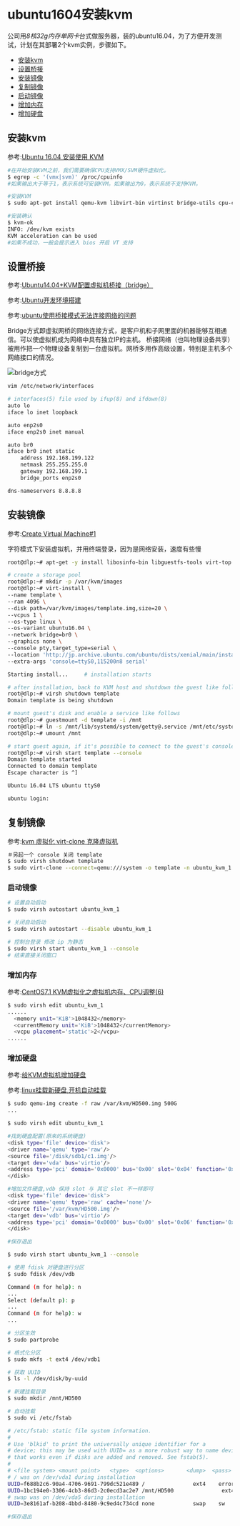 # ubuntu1604安装kvm

公司用*8核32g内存单网卡*台式做服务器，装的ubuntu16.04，为了方便开发测试，计划在其部署2个kvm实例，步骤如下。

- [安装kvm](#install_kvm)
- [设置桥接](#bridge_set)
- [安装镜像](#install_img)
- [复制镜像](#clone_img)
- [启动镜像](#start_img)
- [增加内存](#alert_memory)
- [增加硬盘](#alert_disk)

## 安装kvm<a name="install_kvm"></a>

参考:[Ubuntu 16.04 安装使用 KVM](http://blog.topspeedsnail.com/archives/8573)

~~~bash
#在开始安装KVM之前，我们需要确保CPU支持VMX/SVM硬件虚拟化。
$ egrep -c '(vmx|svm)' /proc/cpuinfo
#如果输出大于等于1，表示系统可安装KVM。如果输出为0，表示系统不支持KVM。

#安装KVM
$ sudo apt-get install qemu-kvm libvirt-bin virtinst bridge-utils cpu-checker

#安装确认
$ kvm-ok
INFO: /dev/kvm exists
KVM acceleration can be used
#如果不成功，一般会提示进入 bios 开启 VT 支持
~~~


## 设置桥接<a name="bridge_set"></a>

参考:[Ubuntu14.04+KVM配置虚拟机桥接（bridge）](https://blog.csdn.net/fieldoffier/article/details/48497833)

参考:[Ubuntu开发环境搭建](https://www.leolan.top/index.php/posts/193.html)

参考:[ubuntu使用桥接模式无法连接网络的问题](https://blog.csdn.net/zhongyoubing/article/details/71081464)

Bridge方式即虚拟网桥的网络连接方式，是客户机和子网里面的机器能够互相通信。可以使虚拟机成为网络中具有独立IP的主机。
桥接网络（也叫物理设备共享）被用作把一个物理设备复制到一台虚拟机。网桥多用作高级设置，特别是主机多个网络接口的情况。

![bridge方式](resource/ubuntu1604/bridge.png)
~~~bash
vim /etc/network/interfaces

# interfaces(5) file used by ifup(8) and ifdown(8)
auto lo
iface lo inet loopback

auto enp2s0
iface enp2s0 inet manual

auto br0
iface br0 inet static
    address 192.168.199.122
    netmask 255.255.255.0
    gateway 192.168.199.1
    bridge_ports enp2s0

dns-nameservers 8.8.8.8
~~~

## 安装镜像<a name="install_img"></a>

参考:[Create Virtual Machine#1](https://www.server-world.info/en/note?os=Ubuntu_16.04&p=kvm&f=2)

字符模式下安装虚拟机，并用终端登录，因为是网络安装，速度有些慢
~~~bash
root@dlp:~# apt-get -y install libosinfo-bin libguestfs-tools virt-top

# create a storage pool
root@dlp:~# mkdir -p /var/kvm/images 
root@dlp:~# virt-install \
--name template \
--ram 4096 \
--disk path=/var/kvm/images/template.img,size=20 \
--vcpus 1 \
--os-type linux \
--os-variant ubuntu16.04 \
--network bridge=br0 \
--graphics none \
--console pty,target_type=serial \
--location 'http://jp.archive.ubuntu.com/ubuntu/dists/xenial/main/installer-amd64/' \
--extra-args 'console=ttyS0,115200n8 serial'

Starting install...     # installation starts

# after installation, back to KVM host and shutdown the guest like follows
root@dlp:~# virsh shutdown template 
Domain template is being shutdown

# mount guest's disk and enable a service like follows
root@dlp:~# guestmount -d template -i /mnt 
root@dlp:~# ln -s /mnt/lib/systemd/system/getty@.service /mnt/etc/systemd/system/getty.target.wants/getty@ttyS0.service 
root@dlp:~# umount /mnt

# start guest again, if it's possible to connect to the guest's console, it's OK all
root@dlp:~# virsh start template --console 
Domain template started
Connected to domain template
Escape character is ^]

Ubuntu 16.04 LTS ubuntu ttyS0

ubuntu login:
~~~

## 复制镜像<a name="clone_img"></a>

参考:[kvm 虚拟化 virt-clone 克隆虚拟机](https://blog.csdn.net/wanglei_storage/article/details/51106096)

~~~bash
＃另起一个 console 关闭 template
$ sudo virsh shutdown template
$ sudo virt-clone --connect=qemu:///system -o template -n ubuntu_kvm_1 -f /var/kvm/images/ubuntu_kvm_1

~~~

### 启动镜像<a name="start_img"></a>

~~~bash
# 设置自动启动
$ sudo virsh autostart ubuntu_kvm_1

# 关闭自动启动
$ sudo virsh autostart --disable ubuntu_kvm_1

# 控制台登录 修改 ip 为静态
$ sudo virsh start ubuntu_kvm_1 --console
# 结束直接关闭窗口
~~~

### 增加内存<a name="alert_memory"></a>

参考:[CentOS7.1 KVM虚拟化之虚拟机内存、CPU调整(6)](https://blog.csdn.net/hnhuangyiyang/article/details/50902223)

~~~bash
$ sudo virsh edit ubuntu_kvm_1
......  
  <memory unit='KiB'>1048432</memory>  
  <currentMemory unit='KiB'>1048432</currentMemory>  
  <vcpu placement='static'>2</vcpu>  
......  
~~~

### 增加硬盘<a name="alert_disk"></a>

参考:[给KVM虚拟机增加硬盘](http://blog.fens.me/vps-kvm-disk/)

参考:[linux挂载新硬盘,开机自动挂载](https://my.oschina.net/wukongcelebrity/blog/377363)

~~~bash
$ sudo qemu-img create -f raw /var/kvm/HD500.img 500G
...

$ sudo virsh edit ubuntu_kvm_1

#找到硬盘配置(原来的系统硬盘)
<disk type='file' device='disk'>
<driver name='qemu' type='raw'/>
<source file='/disk/sdb1/c1.img'/>
<target dev='vda' bus='virtio'/>
<address type='pci' domain='0x0000' bus='0x00' slot='0x04' function='0x0'/>
</disk>

#增加文件硬盘,vdb 保持 slot 与 其它 slot 不一样即可
<disk type='file' device='disk'>
<driver name='qemu' type='raw' cache='none'/>
<source file='/var/kvm/HD500.img'/>
<target dev='vdb' bus='virtio'/>
<address type='pci' domain='0x0000' bus='0x00' slot='0x06' function='0x0'/>
</disk>

#保存退出

$ sudo virsh start ubuntu_kvm_1 --console

# 使用 fdisk 对硬盘进行分区
$ sudo fdisk /dev/vdb

Command (m for help): n
...
Select (default p): p
...
Command (m for help): w
...

# 分区生效
$ sudo partprobe

# 格式化分区
$ sudo mkfs -t ext4 /dev/vdb1

# 获取 UUID
$ ls -l /dev/disk/by-uuid

# 新建挂载目录
$ sudo mkdir /mnt/HD500

# 自动挂载
$ sudo vi /etc/fstab

# /etc/fstab: static file system information.
#
# Use 'blkid' to print the universally unique identifier for a
# device; this may be used with UUID= as a more robust way to name devices
# that works even if disks are added and removed. See fstab(5).
#
# <file system> <mount point>   <type>  <options>       <dump>  <pass>
# / was on /dev/vda1 during installation
UUID=f688b2c6-90a4-4706-9691-799dc521e489 /               ext4    errors=remount-ro 0       1
UUID=1bc194e0-3306-4cb3-86d3-2c0ecd3ac2e7 /mnt/HD500               ext4    errors=remount-ro 0       0
# swap was on /dev/vda5 during installation
UUID=3e8161af-b208-4bbd-8480-9c9ed4c734cd none            swap    sw              0       0

#保存退出
~~~

